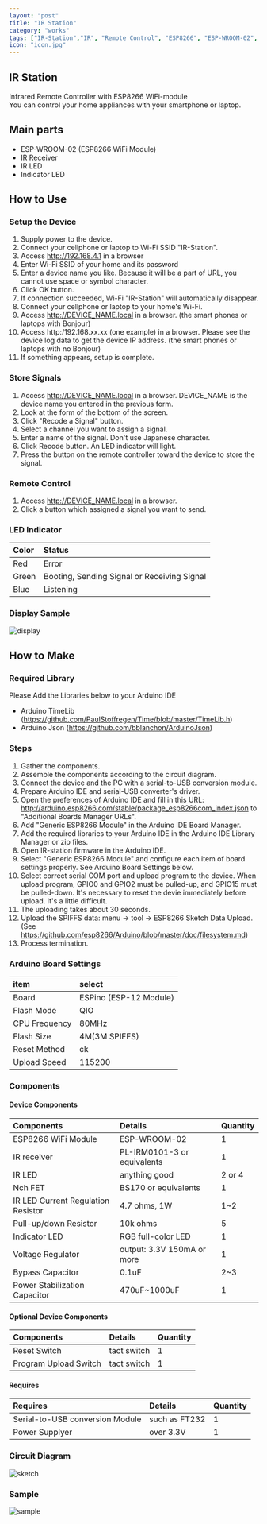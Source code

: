 ```yaml
---
layout: "post"
title: "IR Station"
category: "works"
tags: ["IR-Station","IR", "Remote Control", "ESP8266", "ESP-WROOM-02", "Server", "LED", "WiFi"]
icon: "icon.jpg"
---
```



## IR Station 

Infrared Remote Controller with ESP8266 WiFi-module  
You can control your home appliances with your smartphone or laptop.

## Main parts

  * ESP-WROOM-02 (ESP8266 WiFi Module)
  * IR Receiver
  * IR LED
  * Indicator LED


## How to Use

### Setup the Device

  1. Supply power to the device.
  1. Connect your cellphone or laptop to Wi-Fi SSID "IR-Station".
  1. Access http://192.168.4.1 in a browser
  1. Enter Wi-Fi SSID of your home and its password
  1. Enter a device name you like. Because it will be a part of URL, you cannot use space or symbol character.
  1. Click OK button.
  1. If connection succeeded, Wi-Fi "IR-Station" will automatically disappear.
  1. Connect your cellphone or laptop to your home's Wi-Fi.
  1. Access http://DEVICE_NAME.local in a browser. (the smart phones or laptops with Bonjour)
  1. Access http:/192.168.xx.xx (one example) in a browser. Please see the device log data to get the device IP address. (the smart phones or laptops with no Bonjour)
  1. If something appears, setup is complete.

### Store Signals

  1. Access http://DEVICE_NAME.local in a browser. DEVICE_NAME is the device name you entered in the previous form.
  1. Look at the form of the bottom of the screen.
  1. Click "Recode a Signal" button.
  1. Select a channel you want to assign a signal.
  1. Enter a name of the signal. Don't use Japanese character.
  1. Click Recode button. An LED indicator will light.
  1. Press the button on the remote controller toward the device to store the signal.

### Remote Control

  1. Access http://DEVICE_NAME.local in a browser.
  1. Click a button which assigned a signal you want to send.

### LED Indicator

|Color	|Status	|
|:----------|:-----------|
|Red	|Error	|
|Green	|Booting, Sending Signal or Receiving Signal	|
|Blue	|Listening	|

### Display Sample

![display](display.png)

## How to Make

### Required Library

Please Add the Libraries below to your Arduino IDE

  * Arduino TimeLib (https://github.com/PaulStoffregen/Time/blob/master/TimeLib.h)
  * Arduino Json (https://github.com/bblanchon/ArduinoJson)

### Steps

  1. Gather the components.
  1. Assemble the components according to the circuit diagram.
  1. Connect the device and the PC with a serial-to-USB conversion module.
  1. Prepare Arduino IDE and serial-USB converter's driver.
  1. Open the preferences of Arduino IDE and fill in this URL: http://arduino.esp8266.com/stable/package_esp8266com_index.json to "Additional Boards Manager URLs".
  1. Add "Generic ESP8266 Module" in the Arduino IDE Board Manager.
  1. Add the required libraries to your Arduino IDE in the Arduino IDE Library Manager or zip files.
  1. Open IR-station firmware in the Arduino IDE.
  1. Select "Generic ESP8266 Module" and configure each item of board settings properly. See Arduino Board Settings below.
  1. Select correct serial COM port and upload program to the device. When upload program, GPIO0 and GPIO2 must be pulled-up, and GPIO15 must be pulled-down. It's necessary to reset the devie immediately before upload. It's a little difficult.
  1. The uploading takes about 30 seconds.
  1. Upload the SPIFFS data: menu -> tool -> ESP8266 Sketch Data Upload. (See https://github.com/esp8266/Arduino/blob/master/doc/filesystem.md)
  1. Process termination.

### Arduino Board Settings

| item | select |
| :---- | :---------------------- |
| Board | ESPino (ESP-12 Module) |
| Flash Mode | QIO |
| CPU Frequency | 80MHz |
| Flash Size | 4M\(3M SPIFFS\) |
| Reset Method | ck |
| Upload Speed | 115200 |

### Components

#### Device Components

|Components|Details|Quantity|
|:-------------|:-------|:--------|
| ESP8266 WiFi Module | ESP-WROOM-02 | 1 |
| IR receiver | PL-IRM0101-3 or equivalents | 1 |
| IR LED | anything good | 2 or 4 |
| Nch FET | BS170 or equivalents | 1 |
| IR LED Current Regulation Resistor | 4.7 ohms, 1W | 1~2 |
| Pull-up/down Resistor | 10k ohms | 5 |
| Indicator LED | RGB full-color LED | 1 |
| Voltage Regulator | output: 3.3V 150mA or more | 1 |
| Bypass Capacitor | 0.1uF | 2~3 |
| Power Stabilization Capacitor | 470uF~1000uF | 1 |

#### Optional Device Components

|Components|Details|Quantity|
|:-------------|:-------|:--------|
| Reset Switch | tact switch | 1 |
| Program Upload Switch | tact switch | 1 |

#### Requires

| Requires |Details|Quantity|
|:------|:-------|:--------|
| Serial-to-USB conversion Module | such as FT232  | 1 |
| Power Supplyer | over 3.3V | 1 |

### Circuit Diagram

![sketch](sketch.png)

### Sample

![sample](sample.jpg)

